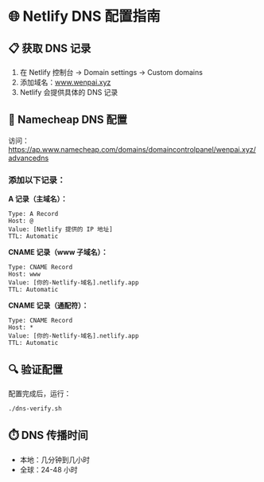 # 🌐 Netlify DNS 配置指南

## 📋 获取 DNS 记录

1. 在 Netlify 控制台 → Domain settings → Custom domains
2. 添加域名：www.wenpai.xyz
3. Netlify 会提供具体的 DNS 记录

## 🔧 Namecheap DNS 配置

访问：https://ap.www.namecheap.com/domains/domaincontrolpanel/wenpai.xyz/advancedns

### 添加以下记录：

**A 记录（主域名）：**
```
Type: A Record
Host: @
Value: [Netlify 提供的 IP 地址]
TTL: Automatic
```

**CNAME 记录（www 子域名）：**
```
Type: CNAME Record
Host: www
Value: [你的-Netlify-域名].netlify.app
TTL: Automatic
```

**CNAME 记录（通配符）：**
```
Type: CNAME Record
Host: *
Value: [你的-Netlify-域名].netlify.app
TTL: Automatic
```

## 🔍 验证配置

配置完成后，运行：
```bash
./dns-verify.sh
```

## ⏱️ DNS 传播时间
- 本地：几分钟到几小时
- 全球：24-48 小时
